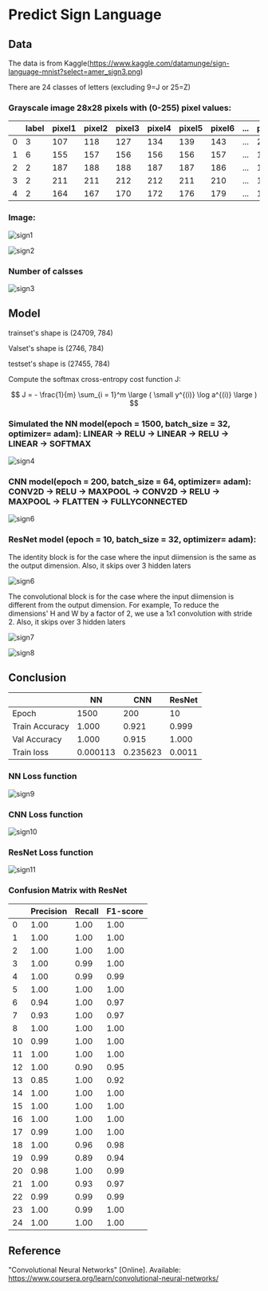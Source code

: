 # Predict Sign Language

## Data

The data is from Kaggle(https://www.kaggle.com/datamunge/sign-language-mnist?select=amer_sign3.png)

There are 24 classes of letters (excluding 9=J or 25=Z) 

### Grayscale image 28x28 pixels with (0-255) pixel values:

||label|pixel1|pixel2|pixel3|pixel4|pixel5|pixel6|...|pixel784|
| --- | --- | --- | --- | --- | --- | --- | --- | --- | --- |
|0|3|107|118|127|134|139|143|...|202|
|1|6|155|157|156|156|156|157|...|149|
|2|2|187|188|188|187|187|186|...|195|
|3|2|211|211|212|212|211|210|...|163|
|4|2|164|167|170|172|176|179|...|179|

### Image:

![sign1](https://github.com/Martinyeh81/CNN/blob/main/images/amer_sign3.png)

![sign2](https://github.com/Martinyeh81/CNN/blob/main/images/american_sign_language.png)

### Number of calsses

![sign3](https://github.com/Martinyeh81/CNN/blob/main/images/number_classes.png)

## Model

trainset's shape is (24709, 784)

Valset's shape is (2746, 784)

testset's shape is (27455, 784)

Compute the softmax cross-entropy cost function J:

$$ J = - \frac{1}{m}  \sum_{i = 1}^m  \large ( \small y^{(i)} \log a^{(i)} \large ) $$

### Simulated the NN model(epoch = 1500, batch_size = 32, optimizer= adam): LINEAR -> RELU -> LINEAR -> RELU -> LINEAR -> SOFTMAX

![sign4](https://github.com/Martinyeh81/CNN/blob/main/images/DNN_layer.png)

### CNN model(epoch = 200, batch_size = 64, optimizer= adam): CONV2D -> RELU -> MAXPOOL -> CONV2D -> RELU -> MAXPOOL -> FLATTEN -> FULLYCONNECTED

![sign6](https://github.com/Martinyeh81/CNN/blob/main/images/CNN_layer.png)

### ResNet model (epoch = 10, batch_size = 32, optimizer= adam):

The identity block is for the case where the input diimension is the same as the output dimension. Also, it skips over 3 hidden laters

![sign6](https://github.com/Martinyeh81/CNN/blob/main/images/idblock3_kiank.png)

The convolutional block is for the case where the input diimension is different from the output dimension. For example, To reduce the dimensions' H and W by a factor of 2, we use a 1x1 convolution with stride 2. Also, it skips over 3 hidden laters

![sign7](https://github.com/Martinyeh81/CNN/blob/main/images/convblock_kiank.png)

![sign8](https://github.com/Martinyeh81/CNN/blob/main/images/Resnet.png)

## Conclusion

||NN|CNN|ResNet|
| --- | --- | --- | --- |
|Epoch|1500|200|10|
|Train Accuracy|1.000|0.921|0.999|
|Val Accuracy|1.000|0.915|1.000|
|Train loss|0.000113|0.235623|0.0011|

### NN Loss function

![sign9](https://github.com/Martinyeh81/CNN/blob/main/images/DNN_loss.png)

### CNN Loss function

![sign10](https://github.com/Martinyeh81/CNN/blob/main/images/CNN_loss.png)

### ResNet Loss function

![sign11](https://github.com/Martinyeh81/CNN/blob/main/images/ResNet_loss.png)

### Confusion Matrix with ResNet

||Precision|Recall|F1-score|
| --- | --- | --- | --- |
|0|1.00|1.00|1.00|
|1|1.00|1.00|1.00|
|2|1.00|1.00|1.00|
|3|1.00|0.99|1.00|
|4|1.00|0.99|0.99|
|5|1.00|1.00|1.00|
|6|0.94|1.00|0.97|
|7|0.93|1.00|0.97|
|8|1.00|1.00|1.00|
|10|0.99|1.00|1.00|
|11|1.00|1.00|1.00|
|12|1.00|0.90|0.95|
|13|0.85|1.00|0.92|
|14|1.00|1.00|1.00|
|15|1.00|1.00|1.00|
|16|1.00|1.00|1.00|
|17|0.99|1.00|1.00|
|18|1.00|0.96|0.98|
|19|0.99|0.89|0.94|
|20|0.98|1.00|0.99|
|21|1.00|0.93|0.97|
|22|0.99|0.99|0.99|
|23|1.00|0.99|1.00|
|24|1.00|1.00|1.00|


## Reference

"Convolutional Neural Networks" [Online]. Available: https://www.coursera.org/learn/convolutional-neural-networks/

